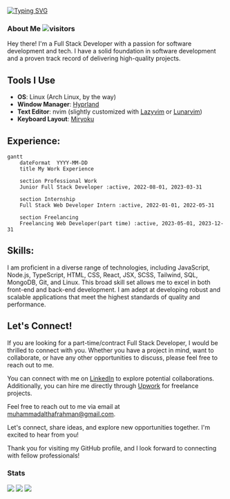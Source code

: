 <a href="https://git.io/typing-svg"><img src="https://readme-typing-svg.herokuapp.com?font=Quicksand&duration=3000&pause=1000&color=517EFF&width=435&lines=Hi!+all;I'm+Althaf;A+full+stack+developer+based+out+of+India;who's+also+a+Linux+and+open+source+enthusiast;I+also+like+ergonomic+keyboards+%3A)" alt="Typing SVG" /></a>

### About Me ![visitors](https://visitor-badge.laobi.icu/badge?page_id=Ultrahalf)

Hey there! I'm a Full Stack Developer with a passion for software development and tech. I have a solid foundation in software development and a proven track record of delivering high-quality projects.

## Tools I Use

- **OS**: Linux (Arch Linux, by the way)
- **Window Manager**: [Hyprland](https://hyprland.org/)
- **Text Editor**: nvim (slightly customized with [Lazyvim](https://www.lazyvim.org/) or [Lunarvim](https://www.lunarvim.org/))
- **Keyboard Layout**: [Miryoku](https://github.com/manna-harbour/miryoku)

## Experience:

```mermaid
gantt
    dateFormat  YYYY-MM-DD
    title My Work Experience

    section Professional Work
    Junior Full Stack Developer :active, 2022-08-01, 2023-03-31

    section Internship
    Full Stack Web Developer Intern :active, 2022-01-01, 2022-05-31

    section Freelancing
    Freelancing Web Developer(part time) :active, 2023-05-01, 2023-12-31
```

## Skills:

I am proficient in a diverse range of technologies, including JavaScript, Node.js, TypeScript, HTML, CSS, React, JSX, SCSS, Tailwind, SQL, MongoDB, Git, and Linux. This broad skill set allows me to excel in both front-end and back-end development. I am adept at developing robust and scalable applications that meet the highest standards of quality and performance.

## Let's Connect!

If you are looking for a part-time/contract Full Stack Developer, I would be thrilled to connect with you. Whether you have a project in mind, want to collaborate, or have any other opportunities to discuss, please feel free to reach out to me.

You can connect with me on [LinkedIn](https://www.linkedin.com/in/ultrahalf/) to explore potential collaborations. Additionally, you can hire me directly through [Upwork](https://www.upwork.com/freelancers/~019b90de03b64060eb) for freelance projects. 

Feel free to reach out to me via email at muhammadalthafrahman@gmail.com. 

Let's connect, share ideas, and explore new opportunities together. I'm excited to hear from you!

Thank you for visiting my GitHub profile, and I look forward to connecting with fellow professionals!

### Stats
![](http://github-profile-summary-cards.vercel.app/api/cards/stats?username=Ultrahalf&theme=github_dark)
![](http://github-profile-summary-cards.vercel.app/api/cards/repos-per-language?username=Ultrahalf&theme=github_dark)
![](http://github-profile-summary-cards.vercel.app/api/cards/profile-details?username=Ultrahalf&theme=github_dark)

<!--[![GitHub Streak](https://github-readme-streak-stats.herokuapp.com?user=Ultrahalf&theme=github-dark-blue)](https://git.io/streak-stats)-->

